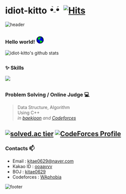 # idiot-kitto&nbsp;<img src="https://github.com/idiot-kitto/idiot-kitto/blob/main/aing_eyes.gif" width="40px"> [![Hits](https://hits.seeyoufarm.com/api/count/incr/badge.svg?url=https%3A%2F%2Fgithub.com%2Fidiot-kitto%2Fhit-counter&count_bg=%2379C83D&title_bg=%23555555&icon=&icon_color=%23E7E7E7&title=hits&edge_flat=false)](https://hits.seeyoufarm.com)

![header](https://capsule-render.vercel.app/api?type=wave&color=gradient&height=300&section=header&text=idiot-kitto's%20Github&fontSize=40)

<h2>

  ### Hello world!&nbsp;<img src="https://github.com/Kinetic27/Kinetic27/blob/master/earth.gif" width="24px">

  ![idiot-kitto's github stats](https://github-readme-stats.vercel.app/api?username=idiot-kitto&show_icons=true&theme=synthwave)

</h2>
  
<h2>
  
  ### ✨ Skills

  <img src="https://img.shields.io/badge/C++-00599C?style=flat-square&logo=C%2B%2B&logoColor=white" />
  
</h2>

<h2>
  
  ### Problem Solving / Online Judge 💻
  
  <blockquote>
    <p>
      Data Structure, Algorithm
      <br>
      Using C++
      <br>
      <em>
        in <a href="https://www.acmicpc.net/user/kitae0629" rel="nofollow">baekjoon</a> and <a href="http://codeforces.com/profile/kitae0629" rel="nofollow">Codeforces</a>
      </em>
    </p>
  </blockquote>

</h2>

<h2>
  
  [![solved.ac tier](http://mazassumnida.wtf/api/pastel/generate_badge?boj=kitae0629)](https://solved.ac/kitae0629)
  [![CodeForces Profile](https://cf.leed.at?id=WAphobia)](https://codeforces.com/profile/WAphobia)

</h2>
  
  
### Contacts 📫

* Email : kitae0629@naver.com<!-- * Instagram : [kitt0_0](https://www.instagram.com/kitt0_0) -->
* Kakao ID : [ooaavvv](https://open.kakao.com/o/scu8fHEc)
* BOJ : [kitae0629](https://boj.kr/kitae0629)
* Codeforces : [WAphobia](https://codeforces.com/profile/WAphobia)


![footer](https://capsule-render.vercel.app/api?type=wave&color=gradient&height=150&section=footer)

